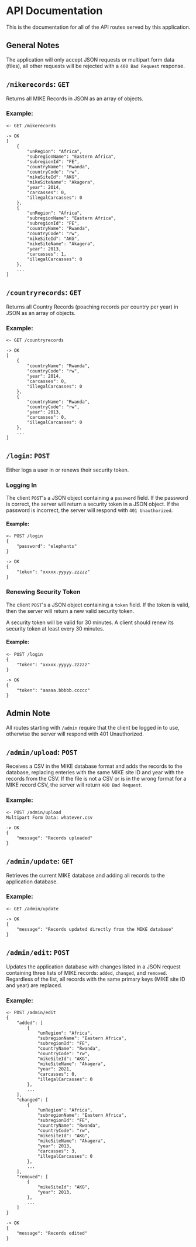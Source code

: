 # API Documentation

This is the documentation for all of the API routes served by this application.

## General Notes

The application will only accept JSON requests or multipart form data (files), all other requests will be rejected with a `400 Bad Request` response.

## `/mikerecords`: `GET`

Returns all MIKE Records in JSON as an array of objects.

### Example:

    <- GET /mikerecords

    -> OK
    [
        {
            "unRegion": "Africa",
            "subregionName": "Eastern Africa",
            "subregionId": "FE",
            "countryName": "Rwanda",
            "countryCode": "rw",
            "mikeSiteId": "AKG",
            "mikeSiteName": "Akagera",
            "year": 2014,
            "carcasses": 0,
            "illegalCarcasses": 0
        },
        {
            "unRegion": "Africa",
            "subregionName": "Eastern Africa",
            "subregionId": "FE",
            "countryName": "Rwanda",
            "countryCode": "rw",
            "mikeSiteId": "AKG",
            "mikeSiteName": "Akagera",
            "year": 2013,
            "carcasses": 1,
            "illegalCarcasses": 0
        },
        ...
    ]

## `/countryrecords`: `GET`

Returns all Country Records (poaching records per country per year) in JSON as an array of objects.

### Example:

    <- GET /countryrecords

    -> OK
    [
        {
            "countryName": "Rwanda",
            "countryCode": "rw",
            "year": 2014,
            "carcasses": 0,
            "illegalCarcasses": 0
        },
        {
            "countryName": "Rwanda",
            "countryCode": "rw",
            "year": 2013,
            "carcasses": 0,
            "illegalCarcasses": 0
        },
        ...
    ]

## `/login`: `POST`

Either logs a user in or renews their security token.

### Logging In

The client `POST`'s a JSON object containing a `password` field. If the password is correct, the server will return a security token in a JSON object. If the password is incorrect, the server will respond with `401 Unauthorized`.

#### Example:

    <- POST /login
    {
        "password": "elephants"
    }

    -> OK
    {
        "token": "xxxxx.yyyyy.zzzzz"
    }

### Renewing Security Token

The client `POST`'s a JSON object containing a `token` field. If the token is valid, then the server will return a new valid security token.

A security token will be valid for 30 minutes. A client should renew its security token at least every 30 minutes.

#### Example:

    <- POST /login
    {
        "token": "xxxxx.yyyyy.zzzzz"
    }

    -> OK
    {
        "token": "aaaaa.bbbbb.ccccc"
    }

## Admin Note

All routes starting with `/admin` require that the client be logged in to use, otherwise the server will respond with 401 Unauthorized.

## `/admin/upload`: `POST`

Receives a CSV in the MIKE database format and adds the records to the database, replacing enteries with the same MIKE site ID and year with the records from the CSV. If the file is not a CSV or is in the wrong format for a MIKE record CSV, the server will return `400 Bad Request`.

### Example:

    <- POST /admin/upload
    Multipart Form Data: whatever.csv

    -> OK
    {
        "message": "Records uploaded"
    }

## `/admin/update`: `GET`

Retrieves the current MIKE database and adding all records to the application database.

### Example:

    <- GET /admin/update

    -> OK
    {
        "message": "Records updated directly from the MIKE database"
    }

## `/admin/edit`: `POST`

Updates the application database with changes listed in a JSON request containing three lists of MIKE records: `added`, `changed`, and `removed`. Regardless of the list, all records with the same primary keys (MIKE site ID and year) are replaced.

### Example:

    <- POST /admin/edit
    {
        "added": [
            {
                "unRegion": "Africa",
                "subregionName": "Eastern Africa",
                "subregionId": "FE",
                "countryName": "Rwanda",
                "countryCode": "rw",
                "mikeSiteId": "AKG",
                "mikeSiteName": "Akagera",
                "year": 2021,
                "carcasses": 0,
                "illegalCarcasses": 0
            },
            ...
        ],
        "changed": [
            {
                "unRegion": "Africa",
                "subregionName": "Eastern Africa",
                "subregionId": "FE",
                "countryName": "Rwanda",
                "countryCode": "rw",
                "mikeSiteId": "AKG",
                "mikeSiteName": "Akagera",
                "year": 2013,
                "carcasses": 3,
                "illegalCarcasses": 0
            },
            ...
        ],
        "removed": [
            {
                "mikeSiteId": "AKG",
                "year": 2013,
            },
            ...
        ]
    }

    -> OK
    {
        "message": "Records edited"
    }
